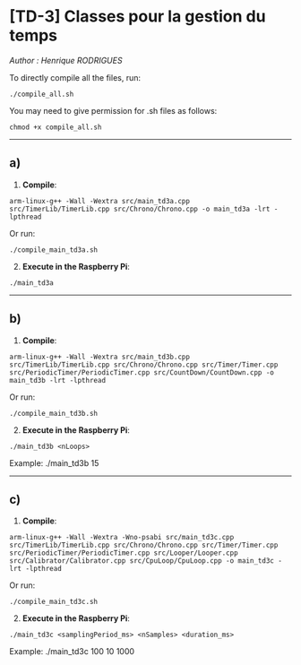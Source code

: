 # [TD-3] Classes pour la gestion du temps

*Author : Henrique RODRIGUES*

To directly compile all the files, run:
```
./compile_all.sh
```
You may need to give permission for .sh files as follows:
```
chmod +x compile_all.sh
```
------------------

## a)
1. **Compile**:

```
arm-linux-g++ -Wall -Wextra src/main_td3a.cpp src/TimerLib/TimerLib.cpp src/Chrono/Chrono.cpp -o main_td3a -lrt -lpthread
```

Or run:

```
./compile_main_td3a.sh
```

2. **Execute in the Raspberry Pi**:

```
./main_td3a 
```

------------------

## b)
1. **Compile**:

```
arm-linux-g++ -Wall -Wextra src/main_td3b.cpp src/TimerLib/TimerLib.cpp src/Chrono/Chrono.cpp src/Timer/Timer.cpp src/PeriodicTimer/PeriodicTimer.cpp src/CountDown/CountDown.cpp -o main_td3b -lrt -lpthread
```

Or run:

```
./compile_main_td3b.sh
```

2. **Execute in the Raspberry Pi**:

```
./main_td3b <nLoops>
```
Example: ./main_td3b 15

------------------


## c)
1. **Compile**:

```
arm-linux-g++ -Wall -Wextra -Wno-psabi src/main_td3c.cpp src/TimerLib/TimerLib.cpp src/Chrono/Chrono.cpp src/Timer/Timer.cpp src/PeriodicTimer/PeriodicTimer.cpp src/Looper/Looper.cpp src/Calibrator/Calibrator.cpp src/CpuLoop/CpuLoop.cpp -o main_td3c -lrt -lpthread
```

Or run:

```
./compile_main_td3c.sh 
```

2. **Execute in the Raspberry Pi**:

```
./main_td3c <samplingPeriod_ms> <nSamples> <duration_ms>
```

Example: ./main_td3c 100 10 1000